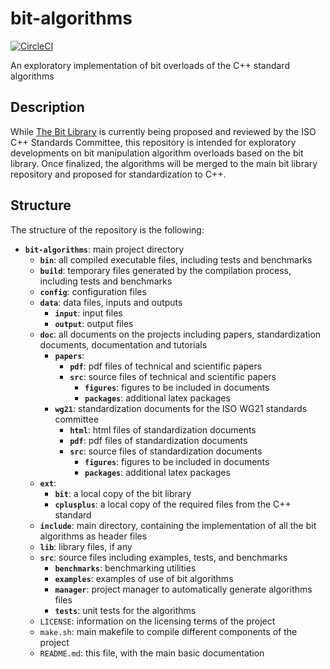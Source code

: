 # bit-algorithms

[![CircleCI](https://circleci.com/gh/gress2/bit-algorithms.svg?style=svg)](https://circleci.com/gh/gress2/bit-algorithms)

An exploratory implementation of bit overloads of the C++ standard algorithms

## Description
While [The Bit Library](https://github.com/vreverdy/bit) is currently being proposed and reviewed by the ISO C++ Standards Committee, this repository is intended for exploratory developments on bit manipulation algorithm overloads based on the bit library. Once finalized, the algorithms will be merged to the main bit library repository and proposed for standardization to C++.

## Structure
The structure of the repository is the following:
* **`bit-algorithms`**: main project directory
    * **`bin`**: all compiled executable files, including tests and benchmarks
    * **`build`**: temporary files generated by the compilation process, including tests and benchmarks
    * **`config`**: configuration files
    * **`data`**: data files, inputs and outputs
      * **`input`**: input files
      * **`output`**: output files
    * **`doc`**: all documents on the projects including papers, standardization documents, documentation and tutorials
        * **`papers`**: 
            * **`pdf`**: pdf files of technical and scientific papers
            * **`src`**: source files of technical and scientific papers
               * **`figures`**: figures to be included in documents
               * **`packages`**: additional latex packages
        * **`wg21`**: standardization documents for the ISO WG21 standards committee
            * **`html`**: html files of standardization documents
            * **`pdf`**: pdf files of standardization documents
            * **`src`**: source files of standardization documents
               * **`figures`**: figures to be included in documents
               * **`packages`**: additional latex packages
    * **`ext`**:
        * **`bit`**: a local copy of the bit library
        * **`cplusplus`**: a local copy of the required files from the C++ standard
    * **`include`**: main directory, containing the implementation of all the bit algorithms as header files
    * **`lib`**: library files, if any
    * **`src`**: source files including examples, tests, and benchmarks
        * **`benchmarks`**: benchmarking utilities
        * **`examples`**: examples of use of bit algorithms
        * **`manager`**: project manager to automatically generate algorithms files
        * **`tests`**: unit tests for the algorithms
    * `LICENSE`: information on the licensing terms of the project
    * `make.sh`: main makefile to compile different components of the project
    * `README.md`: this file, with the main basic documentation
    



